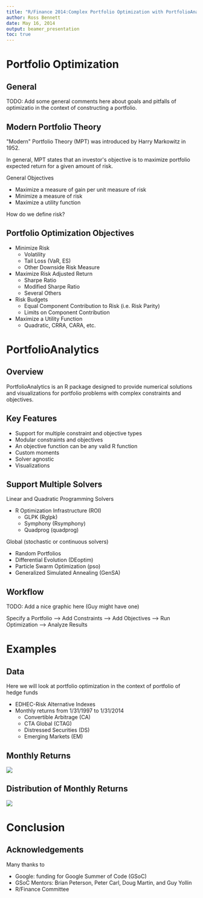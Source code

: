 ```yaml
---
title: "R/Finance 2014:Complex Portfolio Optimization with PortfolioAnalytics"
author: Ross Bennett
date: May 16, 2014
output: beamer_presentation
toc: true
---
```


# Portfolio Optimization

## General
TODO: Add some general comments here about goals and pitfalls of optimizatio in the context of constructing a portfolio.

## Modern Portfolio Theory
"Modern" Portfolio Theory (MPT) was introduced by Harry Markowitz in 1952.

In general, MPT states that an investor's objective is to maximize portfolio expected return for a given amount of risk.

General Objectives

* Maximize a measure of gain per unit measure of risk
* Minimize a measure of risk
* Maximize a utility function

How do we define risk?

## Portfolio Optimization Objectives
* Minimize Risk
    * Volatility
    * Tail Loss (VaR, ES)
    * Other Downside Risk Measure
* Maximize Risk Adjusted Return
    * Sharpe Ratio
    * Modified Sharpe Ratio
    * Several Others
* Risk Budgets
    * Equal Component Contribution to Risk (i.e. Risk Parity)
    * Limits on Component Contribution
* Maximize a Utility Function
    * Quadratic, CRRA, CARA, etc.

# PortfolioAnalytics

## Overview

PortfolioAnalytics is an R package designed to provide numerical solutions and visualizations for portfolio problems with complex constraints and objectives.

## Key Features

* Support for multiple constraint and objective types
* Modular constraints and objectives
* An objective function can be any valid R function
* Custom moments
* Solver agnostic
* Visualizations

<!---
The key points to make here are:
- Flexibility
  - The multiple types and modularity of constraints and objectives allows us to add, remove, combine, etc. multiple constraint and objective types very easily.
  - Define an objective as any valid R function
  - Define a function to compute the moments (sample, robust, shrinkage, factor model, GARCH model, etc.)
- PortfolioAnalytics comes "pre-built" with several constraint types.
-->


## Support Multiple Solvers

Linear and Quadratic Programming Solvers

* R Optimization Infrastructure (ROI)
    * GLPK (Rglpk)
    * Symphony (Rsymphony)
    * Quadprog (quadprog)

Global (stochastic or continuous solvers)

* Random Portfolios
* Differential Evolution (DEoptim)
* Particle Swarm Optimization (pso)
* Generalized Simulated Annealing (GenSA)

## Workflow
TODO: Add a nice graphic here (Guy might have one)

Specify a Portfolio --> Add Constraints --> Add Objectives --> Run Optimization --> Analyze Results

# Examples

## Data
Here we will look at portfolio optimization in the context of portfolio of hedge funds

* EDHEC-Risk Alternative Indexes
* Monthly returns from 1/31/1997 to 1/31/2014
    * Convertible Arbitrage (CA)
    * CTA Global (CTAG)
    * Distressed Securities (DS)
    * Emerging Markets (EM)


## Monthly Returns



![](figure/unnamed-chunk-2.png) 


## Distribution of Monthly Returns
![](figure/unnamed-chunk-3.png) 



# Conclusion

## Acknowledgements
Many thanks to

* Google: funding for Google Summer of Code (GSoC)
* GSoC Mentors: Brian Peterson, Peter Carl, Doug Martin, and Guy Yollin
* R/Finance Committee

<!---
- One of the best things about GSoC is the opportunity to work and interact with the mentors.
- Thank the GSoC mentors for offering help and guidance during the GSoC project and after as I continued to work on the PortfolioAnalytics package.
- R/Finance Committee for the conference and the opportunity to talk about PortfolioAnalytics.
- Google for funding the Google Summer of Code for PortfolioAnalytics and many other proposals for R
-->





